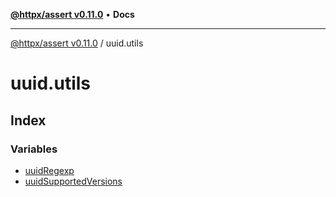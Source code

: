 [**@httpx/assert v0.11.0**](../README.md) • **Docs**

***

[@httpx/assert v0.11.0](../README.md) / uuid.utils

# uuid.utils

## Index

### Variables

- [uuidRegexp](variables/uuidRegexp.md)
- [uuidSupportedVersions](variables/uuidSupportedVersions.md)
